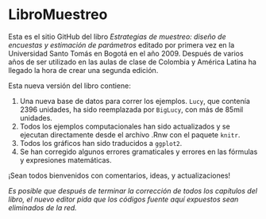 # LibroMuestreo

Esta es el sitio GitHub del libro *Estrategias de muestreo: diseño de encuestas y estimación de parámetros* editado por primera vez en la Universidad Santo Tomás en Bogotá en el año 2009. Después de varios años de ser utilizado en las aulas de clase de Colombia y América Latina ha llegado la hora de crear una segunda edición. 

Esta nueva versión del libro contiene:

1. Una nueva base de datos para correr los ejemplos. `Lucy`, que contenía 2396 unidades, ha sido reemplazada por `BigLucy`, con más de 85mil unidades.
2. Todos los ejemplos computacionales han sido actualizados y se ejecutan directamente desde el archivo .Rnw con el paquete `knitr`.
3. Todos los gráficos han sido traducidos a `ggplot2`.
4. Se han corregido algunos errores gramaticales y errores en las fórmulas y expresiones matemáticas.

¡Sean todos bienvenidos con comentarios, ideas, y actualizaciones!

*Es posible que después de terminar la corrección de todos los capítulos del libro, el nuevo editor pida que los códigos fuente aquí expuestos sean eliminados de la red.* 
